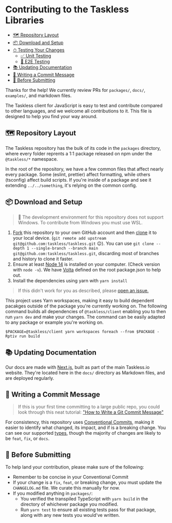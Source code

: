 # Contributing to the Taskless Libraries

- [🗺 Repository Layout](#-repository-layout)
- [📦 Download and Setup](#-download-and-setup)
- [⏱ Testing Your Changes](#-testing-your-changes)
  - [✅ Unit Testing](#-unit-testing)
  - [🏁 E2E Testing](#-e2e-testing)
- [📚 Updating Documentation](#-updating-documentation)
- [📝 Writing a Commit Message](#-writing-a-commit-message)
- [🔎 Before Submitting](#-before-submitting)

Thanks for the help! We currently review PRs for `packages/`, `docs/`, `examples/`, and markdown files.

The Taskless client for JavaScript is easy to test and contribute compared to other languages, and we welcome all contributions to it. This file is designed to help you find your way around.

## 🗺 Repository Layout

The Taskless repository has the bulk of its code in the `packages` directory, where every folder reprents a 1:1 package released on npm under the `@taskless/*` namespace.

In the root of the repository, we have a few common files that affect nearly every package. Some (eslint, prettier) affect formatting, while others (tsconfig) affect build scripts. If you're inside of a package and see it extending `../../something`, it's relying on the common config.

## 📦 Download and Setup

> 💽 The development environment for this repository does not support Windows. To contribute from Windows you must use WSL.

1. [Fork](https://help.github.com/articles/fork-a-repo/) this repository to your own GitHub account and then [clone](https://help.github.com/articles/cloning-a-repository/) it to your local device. (`git remote add upstream git@github.com:taskless/taskless.git` 😉). You can use `git clone --depth 1 --single-branch --branch main git@github.com:taskless/taskless.git`, discarding most of branches and history to clone it faster.
2. Ensure at least [Node 14](https://nodejs.org/) is installed on your computer. (Check version with `node -v`). We have [Volta](https://volta.sh) defined on the root package.json to help out.
3. Install the dependencies using yarn with `yarn install`

> If this didn't work for you as described, please [open an issue.](https://github.com/taskless/taskless/issues/new/choose)

This project uses Yarn workspaces, making it easy to build dependent pacakges outside of the package you're currently working on. The following command builds all dependencies of `@taskless/client` enabling you to then run `yarn dev` and make your changes. The command can be easily adapted to any package or example you're working on.

`$PACKAGE=@taskless/client yarn workspaces foreach --from $PACKAGE -Rptiv run build`

## 📚 Updating Documentation

Our docs are made with [Next.js](https://github.com/vercel/next.js), built as part of the main Taskless.io website. They're located here in the `docs/` directory as Markdown files, and are deployed regularly.

## 📝 Writing a Commit Message

> If this is your first time committing to a large public repo, you could look through this neat tutorial: ["How to Write a Git Commit Message"](https://chris.beams.io/posts/git-commit/)

For consistency, this repository uses [Conventional Commits](https://www.conventionalcommits.org/en/v1.0.0/), making it easier to identify what changed, its impact, and if is a breaking change. You can see our supported [types](./commitlint.config.js), though the majority of changes are likely to be `feat`, `fix`, or `docs`.

## 🔎 Before Submitting

To help land your contribution, please make sure of the following:

- Remember to be concise in your Conventional Commit
- If your change is a `fix`, `feat`, or breaking change, you must update the `CHANGELOG.md` file. We curate this manually for now.
- If you modified anything in `packages/`:
  - You verified the transpiled TypeScript with `yarn build` in the directory of whichever package you modified.
  - Run `yarn test` to ensure all existing tests pass for that package, along with any new tests you would've written.
